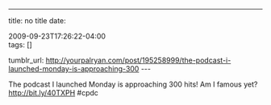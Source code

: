 ---
title: no title
date:

 2009-09-23T17:26:22-04:00  
tags:  []

tumblr_url:
http://yourpalryan.com/post/195258999/the-podcast-i-launched-monday-is-approaching-300
\-\--

The podcast I launched Monday is approaching 300 hits! Am I famous yet?
<http://bit.ly/40TXPH> \#cpdc
